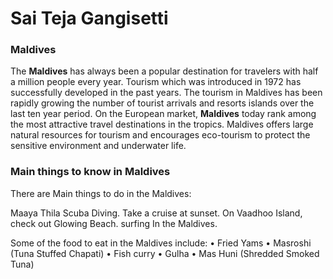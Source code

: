 # Sai Teja Gangisetti

### Maldives

The **Maldives** has always been a popular destination for travelers with half a million people every year. Tourism which was introduced in 1972 has successfully developed in the past years. The tourism in Maldives has been rapidly growing the number of tourist arrivals and resorts islands over the last ten year period. On the European market, **Maldives** today rank among the most attractive travel destinations in the tropics. Maldives offers large natural resources for tourism and encourages eco-tourism to protect the sensitive environment and underwater life.


### Main things to know in Maldives

There are  Main things  to do in the Maldives:

Maaya Thila Scuba Diving.
Take a cruise at sunset.
On Vaadhoo Island, check out Glowing Beach.
surfing In the Maldives.



Some of the food to eat in the Maldives include:
        •	Fried Yams
        •	Masroshi (Tuna Stuffed Chapati)
        •	Fish curry
        •	Gulha
        •	Mas Huni (Shredded Smoked Tuna)




